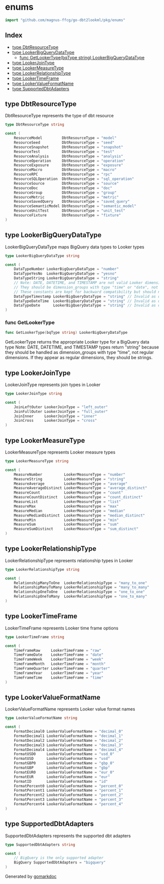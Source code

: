 <!-- Code generated by gomarkdoc. DO NOT EDIT -->

# enums

```go
import "github.com/magnus-ffcg/go-dbt2lookml/pkg/enums"
```

## Index

- [type DbtResourceType](<#DbtResourceType>)
- [type LookerBigQueryDataType](<#LookerBigQueryDataType>)
  - [func GetLookerType\(bqType string\) LookerBigQueryDataType](<#GetLookerType>)
- [type LookerJoinType](<#LookerJoinType>)
- [type LookerMeasureType](<#LookerMeasureType>)
- [type LookerRelationshipType](<#LookerRelationshipType>)
- [type LookerTimeFrame](<#LookerTimeFrame>)
- [type LookerValueFormatName](<#LookerValueFormatName>)
- [type SupportedDbtAdapters](<#SupportedDbtAdapters>)


<a name="DbtResourceType"></a>
## type DbtResourceType

DbtResourceType represents the type of dbt resource

```go
type DbtResourceType string
```

<a name="ResourceModel"></a>

```go
const (
    ResourceModel         DbtResourceType = "model"
    ResourceSeed          DbtResourceType = "seed"
    ResourceSnapshot      DbtResourceType = "snapshot"
    ResourceTest          DbtResourceType = "test"
    ResourceAnalysis      DbtResourceType = "analysis"
    ResourceOperation     DbtResourceType = "operation"
    ResourceExposure      DbtResourceType = "exposure"
    ResourceMacro         DbtResourceType = "macro"
    ResourceRPC           DbtResourceType = "rpc"
    ResourceSQLOperation  DbtResourceType = "sql_operation"
    ResourceSource        DbtResourceType = "source"
    ResourceDoc           DbtResourceType = "doc"
    ResourceGroup         DbtResourceType = "group"
    ResourceMetric        DbtResourceType = "metric"
    ResourceSavedQuery    DbtResourceType = "saved_query"
    ResourceSemanticModel DbtResourceType = "semantic_model"
    ResourceUnitTest      DbtResourceType = "unit_test"
    ResourceFixture       DbtResourceType = "fixture"
)
```

<a name="LookerBigQueryDataType"></a>
## type LookerBigQueryDataType

LookerBigQueryDataType maps BigQuery data types to Looker types

```go
type LookerBigQueryDataType string
```

<a name="DataTypeNumber"></a>

```go
const (
    DataTypeNumber LookerBigQueryDataType = "number"
    DataTypeYesNo  LookerBigQueryDataType = "yesno"
    DataTypeString LookerBigQueryDataType = "string"
    // Note: DATE, DATETIME, and TIMESTAMP are not valid Looker dimension types
    // They should be dimension_groups with type "time" or "date", not regular dimensions
    // These constants are kept for backward compatibility but should never be returned by GetLookerType
    DataTypeTimestamp LookerBigQueryDataType = "string" // Invalid as dimension type, changed to string
    DataTypeDateTime  LookerBigQueryDataType = "string" // Invalid as dimension type, changed to string
    DataTypeDate      LookerBigQueryDataType = "string" // Invalid as dimension type, changed to string
)
```

<a name="GetLookerType"></a>
### func GetLookerType

```go
func GetLookerType(bqType string) LookerBigQueryDataType
```

GetLookerType returns the appropriate Looker type for a BigQuery data type Note: DATE, DATETIME, and TIMESTAMP types return "string" because they should be handled as dimension\_groups with type "time", not regular dimensions. If they appear as regular dimensions, they should be strings.

<a name="LookerJoinType"></a>
## type LookerJoinType

LookerJoinType represents join types in Looker

```go
type LookerJoinType string
```

<a name="JoinLeftOuter"></a>

```go
const (
    JoinLeftOuter LookerJoinType = "left_outer"
    JoinFullOuter LookerJoinType = "full_outer"
    JoinInner     LookerJoinType = "inner"
    JoinCross     LookerJoinType = "cross"
)
```

<a name="LookerMeasureType"></a>
## type LookerMeasureType

LookerMeasureType represents Looker measure types

```go
type LookerMeasureType string
```

<a name="MeasureNumber"></a>

```go
const (
    MeasureNumber          LookerMeasureType = "number"
    MeasureString          LookerMeasureType = "string"
    MeasureAverage         LookerMeasureType = "average"
    MeasureAverageDistinct LookerMeasureType = "average_distinct"
    MeasureCount           LookerMeasureType = "count"
    MeasureCountDistinct   LookerMeasureType = "count_distinct"
    MeasureList            LookerMeasureType = "list"
    MeasureMax             LookerMeasureType = "max"
    MeasureMedian          LookerMeasureType = "median"
    MeasureMedianDistinct  LookerMeasureType = "median_distinct"
    MeasureMin             LookerMeasureType = "min"
    MeasureSum             LookerMeasureType = "sum"
    MeasureSumDistinct     LookerMeasureType = "sum_distinct"
)
```

<a name="LookerRelationshipType"></a>
## type LookerRelationshipType

LookerRelationshipType represents relationship types in Looker

```go
type LookerRelationshipType string
```

<a name="RelationshipManyToOne"></a>

```go
const (
    RelationshipManyToOne  LookerRelationshipType = "many_to_one"
    RelationshipManyToMany LookerRelationshipType = "many_to_many"
    RelationshipOneToOne   LookerRelationshipType = "one_to_one"
    RelationshipOneToMany  LookerRelationshipType = "one_to_many"
)
```

<a name="LookerTimeFrame"></a>
## type LookerTimeFrame

LookerTimeFrame represents Looker time frame options

```go
type LookerTimeFrame string
```

<a name="TimeFrameRaw"></a>

```go
const (
    TimeFrameRaw     LookerTimeFrame = "raw"
    TimeFrameDate    LookerTimeFrame = "date"
    TimeFrameWeek    LookerTimeFrame = "week"
    TimeFrameMonth   LookerTimeFrame = "month"
    TimeFrameQuarter LookerTimeFrame = "quarter"
    TimeFrameYear    LookerTimeFrame = "year"
    TimeFrameTime    LookerTimeFrame = "time"
)
```

<a name="LookerValueFormatName"></a>
## type LookerValueFormatName

LookerValueFormatName represents Looker value format names

```go
type LookerValueFormatName string
```

<a name="FormatDecimal0"></a>

```go
const (
    FormatDecimal0 LookerValueFormatName = "decimal_0"
    FormatDecimal1 LookerValueFormatName = "decimal_1"
    FormatDecimal2 LookerValueFormatName = "decimal_2"
    FormatDecimal3 LookerValueFormatName = "decimal_3"
    FormatDecimal4 LookerValueFormatName = "decimal_4"
    FormatUSD0     LookerValueFormatName = "usd_0"
    FormatUSD      LookerValueFormatName = "usd"
    FormatGBP0     LookerValueFormatName = "gbp_0"
    FormatGBP      LookerValueFormatName = "gbp"
    FormatEUR0     LookerValueFormatName = "eur_0"
    FormatEUR      LookerValueFormatName = "eur"
    FormatID       LookerValueFormatName = "id"
    FormatPercent0 LookerValueFormatName = "percent_0"
    FormatPercent1 LookerValueFormatName = "percent_1"
    FormatPercent2 LookerValueFormatName = "percent_2"
    FormatPercent3 LookerValueFormatName = "percent_3"
    FormatPercent4 LookerValueFormatName = "percent_4"
)
```

<a name="SupportedDbtAdapters"></a>
## type SupportedDbtAdapters

SupportedDbtAdapters represents the supported dbt adapters

```go
type SupportedDbtAdapters string
```

<a name="BigQuery"></a>

```go
const (
    // BigQuery is the only supported adapter
    BigQuery SupportedDbtAdapters = "bigquery"
)
```

Generated by [gomarkdoc](<https://github.com/princjef/gomarkdoc>)
